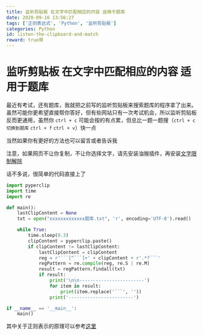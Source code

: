 ```yaml
---
title: 监听剪贴板 在文字中匹配相应的内容 适用于题库
date: 2020-09-16 13:56:27
tags: ['正则表达式', 'Python', '监听剪贴板']
categories: Python
id: listen-the-clipboard-and-match
reward: true带
---
```


# 监听剪贴板 在文字中匹配相应的内容 适用于题库

最近有考试，还有题库，我就把之前写的监听剪贴板来搜索题库的程序拿了出来。虽然可能你更希望直接帮你答好，但有些网站只有一次考试机会，所以监听剪贴板反而更通用，虽然你 `ctrl + c` 可能会按的有点累，但总比一题一题搜（`ctrl + c` `切换到题库` `ctrl + f`   `ctrl + v`）快一点

当然如果你有更好的方法也可以留言或者告诉我

注意，如果网页不让你复制，不让你选择文字，请先安装油猴插件，再安装[文字限制解除](https://greasyfork.org/zh-CN/scripts/28497-remove-web-limits-modified)

话不多说，很简单的代码直接上了

```python
import pyperclip
import time
import re

def main():
    lastClipContent = None
    txt = open("xxxxxxxxxxxxx题库.txt", 'r', encoding='UTF-8').read()

    while True:
        time.sleep(0.3)
        clipContent = pyperclip.paste()
        if clipContent != lastClipContent:
            lastClipContent = clipContent
            reg = r'```[^```]+' + clipContent + r'.*?```'
            regPattern = re.compile(reg, re.S | re.M)
            result = regPattern.findall(txt)
            if result:
                print('\n\n------------------------')
                for item in result:
                    print(item.replace('```', ''))
                print('------------------------')

if __name__ == '__main__':
    main()
```

其中关于正则表示的原理可以参考[这里](/Python/reg-about-match-the-forward/)